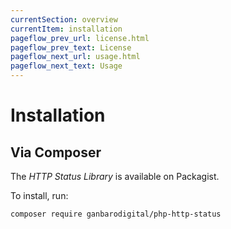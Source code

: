 ```yaml
---
currentSection: overview
currentItem: installation
pageflow_prev_url: license.html
pageflow_prev_text: License
pageflow_next_url: usage.html
pageflow_next_text: Usage
---
```


# Installation

## Via Composer

The _HTTP Status Library_ is available on Packagist.

To install, run:

    composer require ganbarodigital/php-http-status
